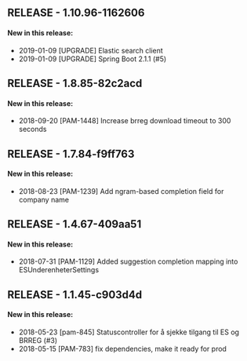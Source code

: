 ## RELEASE - 1.10.96-1162606
#### New in this release: 
+ 2019-01-09 [UPGRADE] Elastic search client
+ 2019-01-09 [UPGRADE] Spring Boot 2.1.1 (#5)
## RELEASE - 1.8.85-82c2acd
#### New in this release: 
+ 2018-09-20 [PAM-1448] Increase brreg download timeout to 300 seconds
## RELEASE - 1.7.84-f9ff763
#### New in this release: 
+ 2018-08-23 [PAM-1239] Add ngram-based completion field for company name
## RELEASE - 1.4.67-409aa51
#### New in this release: 
+ 2018-07-31 [PAM-1129] Added suggestion completion mapping into ESUnderenheterSettings
## RELEASE - 1.1.45-c903d4d
#### New in this release: 
+ 2018-05-23 [pam-845] Statuscontroller for å sjekke tilgang til ES og BRREG (#3)
+ 2018-05-15 [PAM-783] fix dependencies, make it ready for prod
